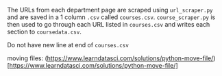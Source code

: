 The URLs from each department page are scraped using `url_scraper.py` and are saved in a 1 column `.csv` called `courses.csv`. `course_scraper.py` is then used to go through each URL listed in `courses.csv` and writes each section to `coursedata.csv`.

Do not have new line at end of `courses.csv`

moving files: (https://www.learndatasci.com/solutions/python-move-file/)[https://www.learndatasci.com/solutions/python-move-file/]

